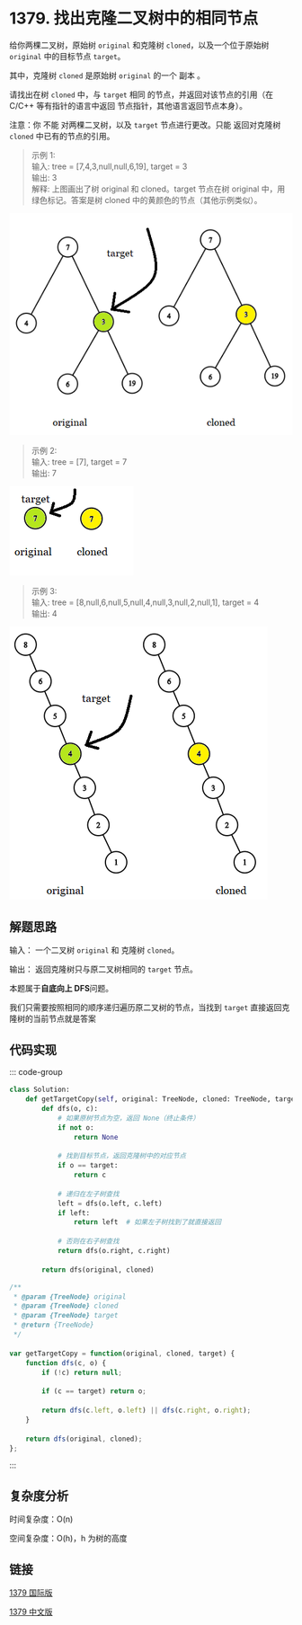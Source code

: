 # 1379. 找出克隆二叉树中的相同节点 <Badge type="tip" text="Easy" />

给你两棵二叉树，原始树 `original` 和克隆树 `cloned`，以及一个位于原始树 `original` 中的目标节点 `target`。

其中，克隆树 `cloned` 是原始树 `original` 的一个 副本 。

请找出在树 `cloned` 中，与 `target` 相同 的节点，并返回对该节点的引用（在 C/C++ 等有指针的语言中返回 节点指针，其他语言返回节点本身）。

注意：你 不能 对两棵二叉树，以及 `target` 节点进行更改。只能 返回对克隆树 `cloned` 中已有的节点的引用。

>示例 1:  
输入: tree = [7,4,3,null,null,6,19], target = 3  
输出: 3  
解释: 上图画出了树 original 和 cloned。target 节点在树 original 中，用绿色标记。答案是树 cloned 中的黄颜色的节点（其他示例类似）。

![1379-1](./assets/1379-1.png)

>示例 2:  
输入: tree = [7], target =  7  
输出: 7

![1379-2](./assets/1379-2.png)

>示例 3:  
输入: tree = [8,null,6,null,5,null,4,null,3,null,2,null,1], target = 4  
输出: 4

![1379-3](./assets/1379-3.png)

## 解题思路

输入： 一个二叉树 `original` 和 克隆树 `cloned`。

输出： 返回克隆树只与原二叉树相同的 `target` 节点。

本题属于**自底向上 DFS**问题。

我们只需要按照相同的顺序递归遍历原二叉树的节点，当找到 `target` 直接返回克隆树的当前节点就是答案

## 代码实现

::: code-group

```python
class Solution:
    def getTargetCopy(self, original: TreeNode, cloned: TreeNode, target: TreeNode) -> TreeNode:
        def dfs(o, c):
            # 如果原树节点为空，返回 None（终止条件）
            if not o:
                return None

            # 找到目标节点，返回克隆树中的对应节点
            if o == target:
                return c

            # 递归在左子树查找
            left = dfs(o.left, c.left)
            if left:
                return left  # 如果左子树找到了就直接返回

            # 否则在右子树查找
            return dfs(o.right, c.right)

        return dfs(original, cloned)
```

```javascript
/**
 * @param {TreeNode} original
 * @param {TreeNode} cloned
 * @param {TreeNode} target
 * @return {TreeNode}
 */

var getTargetCopy = function(original, cloned, target) {
    function dfs(c, o) {
        if (!c) return null;

        if (c == target) return o;

        return dfs(c.left, o.left) || dfs(c.right, o.right);
    }

    return dfs(original, cloned);
};
```

:::

## 复杂度分析

时间复杂度：O(n)

空间复杂度：O(h)，h 为树的高度

## 链接

[1379 国际版](https://leetcode.com/problems/sum-of-nodes-with-even-valued-grandparent/description/)

[1379 中文版](https://leetcode.cn/problems/sum-of-nodes-with-even-valued-grandparent/description/)
